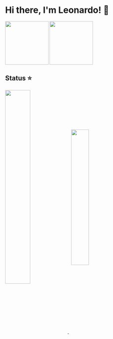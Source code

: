 # Hi there, I'm Leonardo! 👋

<img align=left height='140px'  src = 'https://github-readme-stats.vercel.app/api?username=leonardo029&theme=midnight-purple&count_private=true&show_icons=true'>

<img align=center height='140px' src='https://github-readme-stats.vercel.app/api/top-langs/?username=leonardo029&theme=midnight-purple&hide=html&layout=compact' >


## Status ⭐
<a href="https://github.com/leonardo029/github-readme-stats">
  <img align="center" width='40%' src="https://github-readme-stats.vercel.app/api?username=LeonardoMoreira&show_icons=true&theme=onedark" />
</a> &nbsp; 
<a href="https://github.com/leonardo029/github-readme-stats">
  <img align="center" width='33.5%'  src="https://github-readme-stats.vercel.app/api/top-langs/?username=LeonardoMoreirao&layout=compact&theme=onedark"/>  
</a>
